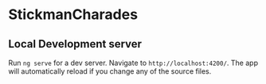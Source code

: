 # StickmanCharades

## Local Development server

Run `ng serve` for a dev server. Navigate to `http://localhost:4200/`. The app will automatically reload if you change any of the source files.

